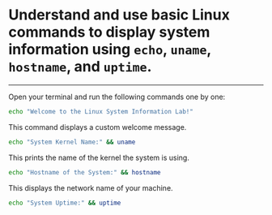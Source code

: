 # Understand and use basic Linux commands to display system information using `echo`, `uname`, `hostname`, and `uptime`.

---

Open your terminal and run the following commands one by one:

```bash
echo "Welcome to the Linux System Information Lab!"
```

This command displays a custom welcome message.

```bash
echo "System Kernel Name:" && uname
```

This prints the name of the kernel the system is using.

```bash
echo "Hostname of the System:" && hostname

```

This displays the network name of your machine.

```bash
echo "System Uptime:" && uptime

```


